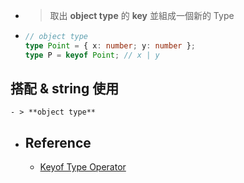 - > 取出 **object type** 的 **key** 並組成一個新的 Type
- ```typescript
  // object type
  type Point = { x: number; y: number };
  type P = keyof Point; // x | y
  ```
## 搭配 & string 使用
	- > **object type**
- ## Reference
	- [Keyof Type Operator](https://www.typescriptlang.org/docs/handbook/2/keyof-types.html)